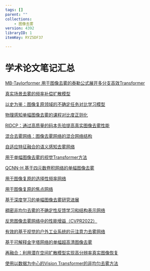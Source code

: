 ```yaml
---
tags: []
parent: ""
collections:
    - 图像去雾
version: 4392
libraryID: 1
itemKey: RYZ5DF37

---
```

# 学术论文笔记汇总

<a href="./MB-Taylorformer-用于图像去雾的泰勒公式展开多分支高效Transformer-5CMT45KA.md" class="internal-link" zhref="zotero://note/u/5CMT45KA/?ignore=1" ztype="znotelink" class="internal-link">MB-Taylorformer 用于图像去雾的泰勒公式展开多分支高效Transformer</a>

<a href="./真实场景去雾的频率补偿扩散模型-8WYAUYQQ.md" class="internal-link" zhref="zotero://note/u/8WYAUYQQ/" ztype="znotelink" class="internal-link">真实场景去雾的频率补偿扩散模型</a>

<a href="./以史为鉴：图像复原领域的不确定任务对比学习模型-NNXF2FDK.md" class="internal-link" zhref="zotero://note/u/NNXF2FDK/" ztype="znotelink" class="internal-link">以史为鉴：图像复原领域的不确定任务对比学习模型</a>

<a href="./物理感知单幅图像去雾的课程对比度正则化-C5R2YFED.md" class="internal-link" zhref="zotero://note/u/C5R2YFED/" ztype="znotelink" class="internal-link">物理感知单幅图像去雾的课程对比度正则化</a>

<a href="./RIDCP：通过高质量的码本先验提高真实图像去雾性能-TQVA27NJ.md" class="internal-link" zhref="zotero://note/u/TQVA27NJ/" ztype="znotelink" class="internal-link">RIDCP：通过高质量的码本先验提高真实图像去雾性能</a>

<a href="./混合去雾网络：图像去雾网络的混合网络结构-H36M9286.md" class="internal-link" zhref="zotero://note/u/H36M9286/" ztype="znotelink" class="internal-link">混合去雾网络：图像去雾网络的混合网络结构</a>

<a href="./自适应特征融合的语义感知去雾网络-SL3M52D3.md" class="internal-link" zhref="zotero://note/u/SL3M52D3/" ztype="znotelink" class="internal-link">自适应特征融合的语义感知去雾网络</a>

<a href="./用于单幅图像去雾的视觉Transformer方法-IFBWC9ZS.md" class="internal-link" zhref="zotero://note/u/IFBWC9ZS/" ztype="znotelink" class="internal-link">用于单幅图像去雾的视觉Transformer方法</a>

<a href="./QCNN-H-基于四元数卷积网络的单幅图像去雾-7XHAUSTK.md" class="internal-link" zhref="zotero://note/u/7XHAUSTK/" ztype="znotelink" class="internal-link">QCNN-H 基于四元数卷积网络的单幅图像去雾</a>

<a href="./用于图像复原的选择性频率网络-LN8EC9QY.md" class="internal-link" zhref="zotero://note/u/LN8EC9QY/" ztype="znotelink" class="internal-link">用于图像复原的选择性频率网络</a>

<a href="./用于图像复原的焦点网络-PUAHI7C7.md" class="internal-link" zhref="zotero://note/u/PUAHI7C7/" ztype="znotelink" class="internal-link">用于图像复原的焦点网络</a>

<a href="./基于深度学习的单幅图像去雾研究进展-RJDL2JIV.md" class="internal-link" zhref="zotero://note/u/RJDL2JIV/" ztype="znotelink" class="internal-link">基于深度学习的单幅图像去雾研究进展</a>

<a href="./稠密非均匀去雾的不确定性反馈学习和结构表示网络-I2J9Q7HZ.md" class="internal-link" zhref="zotero://note/u/I2J9Q7HZ/" ztype="znotelink" class="internal-link">稠密非均匀去雾的不确定性反馈学习和结构表示网络</a>

<a href="./反思图像去雾网络中的性能增益（CVPR2022）-CLKBCLZ7.md" class="internal-link" zhref="zotero://note/u/CLKBCLZ7/" ztype="znotelink" class="internal-link">反思图像去雾网络中的性能增益（CVPR2022）</a>

<a href="./有效的基于视觉的户外工业系统的元注意力去雾网络-Y7IZ2N2X.md" class="internal-link" zhref="zotero://note/u/Y7IZ2N2X/" ztype="znotelink" class="internal-link">有效的基于视觉的户外工业系统的元注意力去雾网络</a>

<a href="./基于可解释金字塔网络的单幅超高清图像去雾-AUSI845C.md" class="internal-link" zhref="zotero://note/u/AUSI845C/" ztype="znotelink" class="internal-link">基于可解释金字塔网络的单幅超高清图像去雾</a>

<a href="./再融合：利用潜在空间扩散模型实现高分辨率真实图像恢复-MXE8UUCS.md" class="internal-link" zhref="zotero://note/u/MXE8UUCS/" ztype="znotelink" class="internal-link">再融合：利用潜在空间扩散模型实现高分辨率真实图像恢复</a>

<a href="./使用以数据为中心的Vision-Transformer的非均匀去雾方法-ZNGVNFBU.md" class="internal-link" zhref="zotero://note/u/ZNGVNFBU/" ztype="znotelink" class="internal-link">使用以数据为中心的Vision Transformer的非均匀去雾方法</a>
